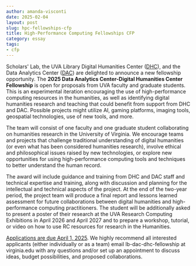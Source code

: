 ```yaml
---
author: amanda-visconti
date: 2025-02-04
layout: post
slug: hpc-fellowships-cfp
title: High-Performance Computing Fellowships CFP
category: essay
tags:
- cfp
---
```


Scholars' Lab, the UVA Library Digital Humanities Center ([DHC](https://library.virginia.edu/dh-center)), and the Data Analytics Center ([DAC](https://www.rc.virginia.edu/service/dac)) are delighted to announce a new fellowship opportunity. The **2025 Data Analytics Center-Digital Humanities Center Fellowship** is open for proposals from UVA faculty and graduate students. This is an experimental iteration encouraging the use of high-performance computing resources in the humanities, as well as identifying digital humanities research and teaching that could benefit from support from DHC and DAC. Possible projects might utilize AI, gaming platforms, imaging tools, geospatial technologies, use of new tools, and more.

The team will consist of one faculty and one graduate student collaborating on humanities research in the University of Virginia. We encourage teams and projects that challenge traditional understanding of digital humanities (or even what has been considered humanities research), involve ethical and philosophical issues raised by new technologies, or explore new opportunities for using high-performance computing tools and techniques to better understand the human record.

The award will include guidance and training from DHC and DAC staff and technical expertise and training, along with discussion and planning for the intellectual and technical aspects of the project. At the end of the two-year period, the project team will produce a final report and lessons learned assessment for future collaborations between digital humanities and high-performance computing practitioners. The student will be additionally asked to present a poster of their research at the UVA Research Computing Exhibitions in April 2026 and April 2027 and to prepare a workshop, tutorial, or video on how to use RC resources for research in the Humanities.

[Applications are due April 1, 2025](https://www.iath.virginia.edu/images/news/DHC-DACfellowship_RFP_final.pdf). We highly recommend all interested applicants (either individually or as a team) email lb-dac-dhc-fellowship at virginia.edu with any questions and/or set up an appointment to discuss ideas, budget possibilities, and proposed collaborations.